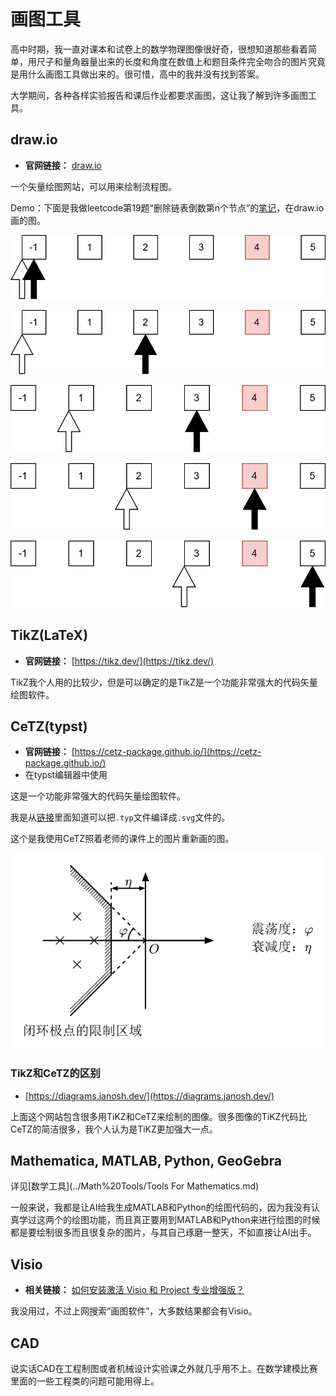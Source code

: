# 画图工具

高中时期，我一直对课本和试卷上的数学物理图像很好奇，很想知道那些看着简单，用尺子和量角器量出来的长度和角度在数值上和题目条件完全吻合的图片究竟是用什么画图工具做出来的。很可惜，高中的我并没有找到答案。

大学期间，各种各样实验报告和课后作业都要求画图，这让我了解到许多画图工具。

## draw.io
- **官网链接：** [draw.io](draw.io)

一个矢量绘图网站，可以用来绘制流程图。

Demo：下面是我做leetcode第19题“删除链表倒数第n个节点”的[笔记](https://github.com/yigebande/Notes-Of-Algorithm/blob/main/2025%E5%B9%B47%E6%9C%8826%E6%97%A5%20%E9%93%BE%E8%A1%A82/%E5%88%A0%E9%99%A4%E5%80%92%E6%95%B0%E7%AC%ACn%E4%B8%AA%E8%8A%82%E7%82%B9.md)，在draw.io画的图。

![](images/initial.svg)

![](images/fastAhead.svg)

![](images/mov1.svg)

![](images/mov2.svg)

![](images/mov3.svg)

## TikZ(LaTeX)
- **官网链接：** [https://tikz.dev/](https://tikz.dev/)

TikZ我个人用的比较少，但是可以确定的是TikZ是一个功能非常强大的代码矢量绘图软件。

## CeTZ(typst)
- **官网链接：** [https://cetz-package.github.io/](https://cetz-package.github.io/)
- 在typst编辑器中使用

这是一个功能非常强大的代码矢量绘图软件。

我是从[链接](https://github.com/typst/typst/issues/2120)里面知道可以把`.typ`文件编译成`.svg`文件的。

这个是我使用CeTZ照着老师的课件上的图片重新画的图。

![](images/draw.svg)

### TikZ和CeTZ的区别
- [https://diagrams.janosh.dev/](https://diagrams.janosh.dev/)

上面这个网站包含很多用TiKZ和CeTZ来绘制的图像。很多图像的TiKZ代码比CeTZ的简洁很多，我个人认为是TiKZ更加强大一点。

## Mathematica, MATLAB, Python, GeoGebra
详见[数学工具](../Math%20Tools/Tools For Mathematics.md)

一般来说，我都是让AI给我生成MATLAB和Python的绘图代码的，因为我没有认真学过这两个的绘图功能，而且真正要用到MATLAB和Python来进行绘图的时候都是要绘制很多而且很复杂的图片，与其自己琢磨一整天，不如直接让AI出手。

## Visio
- **相关链接：** [如何安装激活 Visio 和 Project 专业增强版？](https://ms.sysu.edu.cn/visio-project)

我没用过，不过上网搜索“画图软件”，大多数结果都会有Visio。

## CAD
说实话CAD在工程制图或者机械设计实验课之外就几乎用不上。在数学建模比赛里面的一些工程类的问题可能用得上。